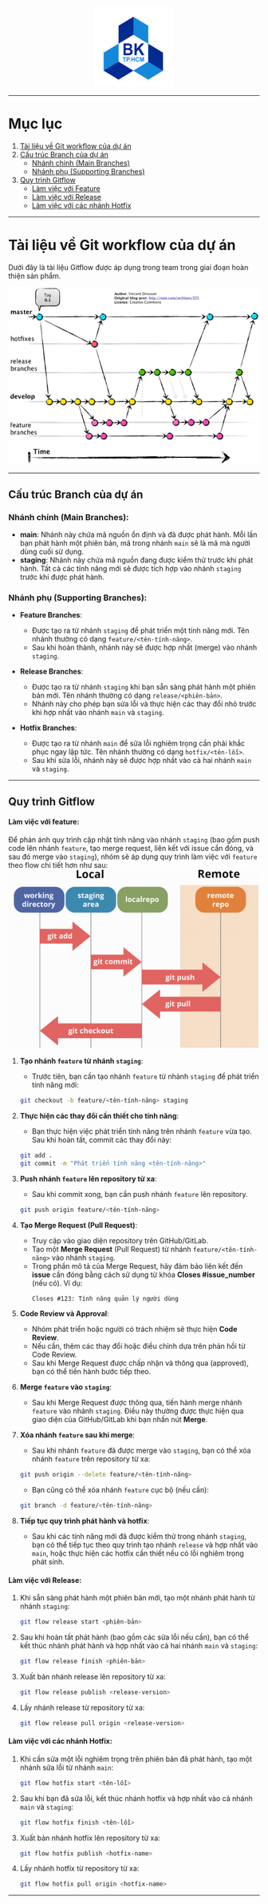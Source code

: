 <a id="readme-top"></a>

<!-- PROJECT LOGO -->
<br />
<div align="center">
  <a href="">
    <img src="../../hcmut.png" alt="HCMUT Logo" width="160" height="160">
  </a>
</div>

---

# Mục lục

1. [Tài liệu về Git workflow của dự án](#tài-liệu-về-git-workflow-của-dự-án)
2. [Cấu trúc Branch của dự án](#cấu-trúc-branch-của-dự-án)
   - [Nhánh chính (Main Branches)](#nhánh-chính-main-branches)
   - [Nhánh phụ (Supporting Branches)](#nhánh-phụ-supporting-branches)
3. [Quy trình Gitflow](#quy-trình-gitflow)
   - [Làm việc với Feature](#làm-việc-với-feature)
   - [Làm việc với Release](#làm-việc-với-release)
   - [Làm việc với các nhánh Hotfix](#làm-việc-với-các-nhánh-hotfix)

---

# Tài liệu về Git workflow của dự án

Dưới đây là tài liệu Gitflow được áp dụng trong team trong giai đoạn hoàn thiện sản phẩm.

![git-flow](./git-flow.png)

---

## Cấu trúc Branch của dự án

### Nhánh chính (Main Branches):

- **main**: Nhánh này chứa mã nguồn ổn định và đã được phát hành. Mỗi lần bạn phát hành một phiên bản, mã trong nhánh `main` sẽ là mã mà người dùng cuối sử dụng.
- **staging**: Nhánh này chứa mã nguồn đang được kiểm thử trước khi phát hành. Tất cả các tính năng mới sẽ được tích hợp vào nhánh `staging` trước khi được phát hành.

### Nhánh phụ (Supporting Branches):

- **Feature Branches**:
  - Được tạo ra từ nhánh `staging` để phát triển một tính năng mới. Tên nhánh thường có dạng `feature/<tên-tính-năng>`.
  - Sau khi hoàn thành, nhánh này sẽ được hợp nhất (merge) vào nhánh `staging`.
- **Release Branches**:

  - Được tạo ra từ nhánh `staging` khi bạn sẵn sàng phát hành một phiên bản mới. Tên nhánh thường có dạng `release/<phiên-bản>`.
  - Nhánh này cho phép bạn sửa lỗi và thực hiện các thay đổi nhỏ trước khi hợp nhất vào nhánh `main` và `staging`.

- **Hotfix Branches**:
  - Được tạo ra từ nhánh `main` để sửa lỗi nghiêm trọng cần phải khắc phục ngay lập tức. Tên nhánh thường có dạng `hotfix/<tên-lỗi>`.
  - Sau khi sửa lỗi, nhánh này sẽ được hợp nhất vào cả hai nhánh `main` và `staging`.

---

## Quy trình Gitflow

#### Làm việc với feature:

Để phản ánh quy trình cập nhật tính năng vào nhánh `staging` (bao gồm push code lên nhánh `feature`, tạo merge request, liên kết với issue cần đóng, và sau đó merge vào `staging`), nhóm sẽ áp dụng quy trình làm việc với `feature` theo flow chi tiết hơn như sau:
![local-repo](./local-repo.png)

1. **Tạo nhánh `feature` từ nhánh `staging`**:

   - Trước tiên, bạn cần tạo nhánh `feature` từ nhánh `staging` để phát triển tính năng mới:

   ```bash
   git checkout -b feature/<tên-tính-năng> staging
   ```

2. **Thực hiện các thay đổi cần thiết cho tính năng**:

   - Bạn thực hiện việc phát triển tính năng trên nhánh `feature` vừa tạo. Sau khi hoàn tất, commit các thay đổi này:

   ```bash
   git add .
   git commit -m "Phát triển tính năng <tên-tính-năng>"
   ```

3. **Push nhánh `feature` lên repository từ xa**:

   - Sau khi commit xong, bạn cần push nhánh `feature` lên repository.

   ```bash
   git push origin feature/<tên-tính-năng>
   ```

4. **Tạo Merge Request (Pull Request)**:

   - Truy cập vào giao diện repository trên GitHub/GitLab.
   - Tạo một **Merge Request** (Pull Request) từ nhánh `feature/<tên-tính-năng>` vào nhánh `staging`.
   - Trong phần mô tả của Merge Request, hãy đảm bảo liên kết đến **issue** cần đóng bằng cách sử dụng từ khóa **Closes #issue_number** (nếu có). Ví dụ:
     ```
     Closes #123: Tính năng quản lý người dùng
     ```

5. **Code Review và Approval**:

   - Nhóm phát triển hoặc người có trách nhiệm sẽ thực hiện **Code Review**.
   - Nếu cần, thêm các thay đổi hoặc điều chỉnh dựa trên phản hồi từ Code Review.
   - Sau khi Merge Request được chấp nhận và thông qua (approved), bạn có thể tiến hành bước tiếp theo.

6. **Merge `feature` vào `staging`**:

   - Sau khi Merge Request được thông qua, tiến hành merge nhánh `feature` vào nhánh `staging`. Điều này thường được thực hiện qua giao diện của GitHub/GitLab khi bạn nhấn nút **Merge**.

7. **Xóa nhánh `feature` sau khi merge**:

   - Sau khi nhánh `feature` đã được merge vào `staging`, bạn có thể xóa nhánh `feature` trên repository từ xa:

   ```bash
   git push origin --delete feature/<tên-tính-năng>
   ```

   - Bạn cũng có thể xóa nhánh `feature` cục bộ (nếu cần):

   ```bash
   git branch -d feature/<tên-tính-năng>
   ```

8. **Tiếp tục quy trình phát hành và hotfix**:
   - Sau khi các tính năng mới đã được kiểm thử trong nhánh `staging`, bạn có thể tiếp tục theo quy trình tạo nhánh `release` và hợp nhất vào `main`, hoặc thực hiện các hotfix cần thiết nếu có lỗi nghiêm trọng phát sinh.

#### Làm việc với Release:

1. Khi sẵn sàng phát hành một phiên bản mới, tạo một nhánh phát hành từ nhánh `staging`:
   ```bash
   git flow release start <phiên-bản>
   ```
2. Sau khi hoàn tất phát hành (bao gồm các sửa lỗi nếu cần), bạn có thể kết thúc nhánh phát hành và hợp nhất vào cả hai nhánh `main` và `staging`:
   ```bash
   git flow release finish <phiên-bản>
   ```
3. Xuất bản nhánh release lên repository từ xa:
   ```bash
   git flow release publish <release-version>
   ```
4. Lấy nhánh release từ repository từ xa:
   ```bash
   git flow release pull origin <release-version>
   ```

#### Làm việc với các nhánh Hotfix:

1. Khi cần sửa một lỗi nghiêm trọng trên phiên bản đã phát hành, tạo một nhánh sửa lỗi từ nhánh `main`:
   ```bash
   git flow hotfix start <tên-lỗi>
   ```
2. Sau khi bạn đã sửa lỗi, kết thúc nhánh hotfix và hợp nhất vào cả nhánh `main` và `staging`:
   ```bash
   git flow hotfix finish <tên-lỗi>
   ```
3. Xuất bản nhánh hotfix lên repository từ xa:
   ```bash
   git flow hotfix publish <hotfix-name>
   ```
4. Lấy nhánh hotfix từ repository từ xa:
   ```bash
   git flow hotfix pull origin <hotfix-name>
   ```

---
